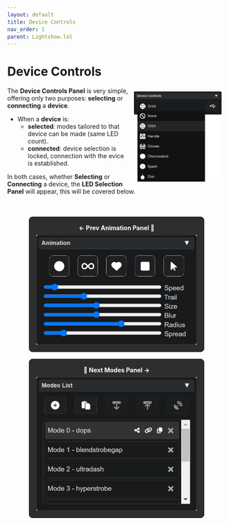 ```yaml
---
layout: default
title: Device Controls
nav_order: 1
parent: Lightshow.lol
---
```

<style>
  .panel-grid {
    display: grid;
    grid-template-columns: repeat(auto-fit, minmax(200px, 1fr));
    gap: 16px;
    margin: 0 auto;
    margin-top: 50px;
    max-width: 80%;
  }

  .panel-link {
    background-color: #2e2e2e;
    border-radius: 8px;
    text-decoration: none;
    color: #ffffff;
    padding: 16px;
    display: flex;
    flex-direction: column;
    align-items: center;
    transition: transform 0.2s;
    border: 1px solid #080808;
  }

  .panel-link:hover {
    transform: scale(1.02);
  }

  .panel-title {
    margin-bottom: 8px;
    font-weight: bold;
  }

  .panel-img {
    max-width: 100%;
  }
</style>
# Device Controls

<img style="float:right;max-width:40%;margin:10px;" src="assets/images/lightshow-lol-device.png">

The **Device Controls Panel** is very simple, offering only two purposes: **selecting** or **connecting** a **device**.

- When a **device** is:
  - **selected**: modes tailored to that device can be made (same LED count).
  - **connected**: device selection is locked, connection with the evice is established.

In both cases, whether **Selecting** or **Connecting** a device, the **LED Selection Panel** will appear, this will be covered below.

<div class="panel-grid">
  <a href="lightshow_lol_animation.html" class="panel-link">
    <span class="panel-title">← Prev Animation Panel 🔗</span>
    <img src="assets/images/lightshow-lol-animation.png" class="panel-img">
  </a>
  <a href="lightshow_lol_modes.html" class="panel-link">
    <span class="panel-title">🔗 Next Modes Panel →</span>
    <img src="assets/images/lightshow-lol-modes.png" class="panel-img">
  </a>
</div>

